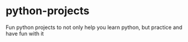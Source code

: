 # python-projects
Fun python projects to not only help you learn python, but practice and have fun with it
